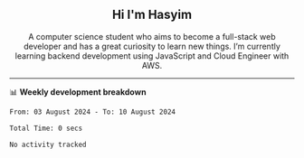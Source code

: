 <h2 align="center">Hi I'm Hasyim</h2>

<p align="center">A computer science student who aims to become a full-stack web developer and has a great curiosity to learn new things. I’m currently learning backend development using JavaScript and Cloud Engineer with AWS.</p>

---

📊 **Weekly development breakdown**

<!--START_SECTION:waka-->

```txt
From: 03 August 2024 - To: 10 August 2024

Total Time: 0 secs

No activity tracked
```

<!--END_SECTION:waka-->


<!-- - You can reach me on **hasyim11c@gmail.com** -->

